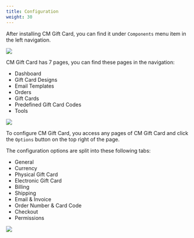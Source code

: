 ```yaml
---
title: Configuration
weight: 30
---
```

After installing CM Gift Card, you can find it under `Components` menu item in the left navigation.

![](/images/configuration_01.jpg)

CM Gift Card has 7 pages, you can find these pages in the navigation:

* Dashboard
* Gift Card Designs
* Email Templates
* Orders
* Gift Cards
* Predefined Gift Card Codes
* Tools

![](/images/configuration_02.jpg)

To configure CM Gift Card, you access any pages of CM Gift Card and click the `Options` button on the top right of the page.

The configuration options are split into these following tabs:

* General
* Currency
* Physical Gift Card
* Electronic Gift Card
* Billing
* Shipping
* Email & Invoice
* Order Number & Card Code
* Checkout
* Permissions

![](/images/configuration_03.jpg)